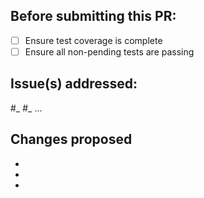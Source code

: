 ## Before submitting this PR:
- [ ] Ensure test coverage is complete
- [ ] Ensure all non-pending tests are passing

## Issue(s) addressed:
#_
#_
...

## Changes proposed
- 
-
- 
